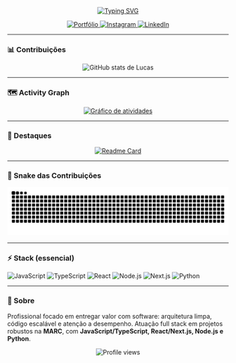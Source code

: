 

<div align="center">

[![Typing SVG](https://readme-typing-svg.demolab.com?font=Fira+Code&size=26&pause=1200&center=true&vCenter=true&width=850&lines=Ol%C3%A1!+Eu+sou+Lucas+Virginio+%F0%9F%91%8B;Full+Stack+Developer;Foco+em+entregar+valor+com+tecnologia+%F0%9F%9A%80)](https://git.io/typing-svg)

<!-- Badges principais -->
<a href="https://portfolio2-0-two-bay.vercel.app">
  <img alt="Portfólio" src="https://img.shields.io/badge/%F0%9F%8C%90%20Portf%C3%B3lio-000000?style=for-the-badge">
</a>
<a href="https://www.instagram.com/lin.s30?igsh=MWhjOTZtcDQ2cmEzMw%3D%3D&utm_source=qr">
  <img alt="Instagram" src="https://img.shields.io/badge/Instagram-E4405F?logo=instagram&logoColor=white&style=for-the-badge">
</a>
<a href="https://www.linkedin.com/in/lucas-virginio-55311627b/">
  <img alt="LinkedIn" src="https://img.shields.io/badge/LinkedIn-0A66C2?logo=linkedin&logoColor=white&style=for-the-badge">
</a>

</div>

---

### 📊 Contribuições
<div align="center">
  <!-- ÚNICO card de estatísticas (contribuições). Se quiser contar privadas, ative "Include private contributions" no GitHub. -->
  <img
    src="https://github-readme-stats.vercel.app/api?username=llucalins&show_icons=true&count_private=true&include_all_commits=true&rank_icon=github&theme=github_dark&hide_border=true"
    alt="GitHub stats de Lucas"
  />
</div>

---

### 🗺️ Activity Graph
<div align="center">
  <a href="https://github.com/ashutosh00710/github-readme-activity-graph">
    <img src="https://github-readme-activity-graph.vercel.app/graph?username=llucalins&bg_color=0d1117&color=ffffff&line=ffffff&point=ffffff&area=true&hide_border=true" alt="Gráfico de atividades" />
  </a>
</div>

---

### 📌 Destaques
<div align="center">
  
[![Readme Card](https://github-readme-stats.vercel.app/api/pin/?username=llucalins&repo=Port.LucasLins&theme=github_dark&hide_border=true)](https://github.com/llucalins/Port.LucasLins)

</div>

---

### 🐍 Snake das Contribuições
<!-- Este arquivo é gerado automaticamente pela GitHub Action abaixo -->
![snake gif](https://github.com/llucalins/llucalins/blob/output/github-contribution-grid-snake.svg)

---

### ⚡ Stack (essencial)
![JavaScript](https://img.shields.io/badge/JavaScript-000?logo=javascript&logoColor=F7DF1E&style=for-the-badge)
![TypeScript](https://img.shields.io/badge/TypeScript-000?logo=typescript&logoColor=3178C6&style=for-the-badge)
![React](https://img.shields.io/badge/React-000?logo=react&logoColor=61DAFB&style=for-the-badge)
![Node.js](https://img.shields.io/badge/Node.js-000?logo=node.js&logoColor=339933&style=for-the-badge)
![Next.js](https://img.shields.io/badge/Next.js-000?logo=nextdotjs&logoColor=white&style=for-the-badge)
![Python](https://img.shields.io/badge/Python-000?logo=python&logoColor=3776AB&style=for-the-badge)

---

### 💬 Sobre
Profissional focado em entregar valor com software: arquitetura limpa, código escalável e atenção a desempenho. Atuação full stack em projetos robustos na **MARC**, com **JavaScript/TypeScript, React/Next.js, Node.js e Python**.

<!-- Contadores opcionais -->
<p align="center">
  <img src="https://komarev.com/ghpvc/?username=llucalins&color=blueviolet&style=flat-square" alt="Profile views" />
</p>
